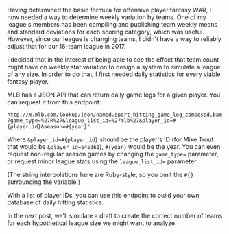 Having determined the basic formula for offensive player fantasy WAR, I now
needed a way to determine weekly variation by teams. One of my league's members
has been compiling and publishing team weekly means and standard deviations for
each scoring category, which was useful. However, since our league is changing
teams, I didn't have a way to reliably adjust that for our 16-team league in
2017.

I decided that in the interest of being able to see the effect that team count
might have on weekly stat variation to design a system to simulate a league of
any size. In order to do that, I first needed daily statistics for every
viable fantasy player.

MLB has a JSON API that can return daily game logs for a given player. You can
request it from this endpoint:

```
http://m.mlb.com/lookup/json/named.sport_hitting_game_log_composed.bam
?game_type=%27R%27&league_list_id=%27mlb%27&player_id=#{player.id}&season=#{year}"
```

Where `&player_id=#{player_id}` should be the player's ID (for Mike Trout that
would be `&player_id=545361`), `#{year}` would be the year. You can even request
non-regular season games by changing the `game_type=` parameter, or request
minor league stats using the `league_list_id=` parameter.

(The string interpolations here are Ruby-style, so you omit the `#{}`
surrounding the variable.)

With a list of player IDs, you can use this endpoint to build your own database
of daily hitting statistics.

In the next post, we'll simulate a draft to create the correct number of teams
for each hypothetical league size we might want to analyze.
